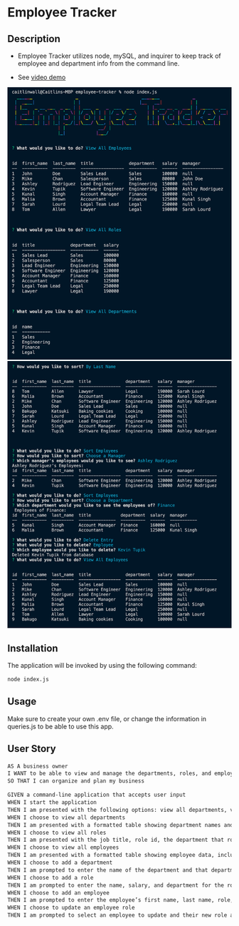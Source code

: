 # Employee Tracker

## Description
* Employee Tracker utilizes node, mySQL, and inquirer to keep track of employee and department info from the command line.

* See [video demo](https://watch.screencastify.com/v/1EEymPjJkAMcJ8b3zbEf)

![Command line usage](./img/command-lineSS.png)
![Command line usage](./img/command-lineSS2.png)

## Installation 
The application will be invoked by using the following command:

```bash
node index.js
``` 

## Usage
Make sure to create your own .env file, or change the information in queries.js to be able to use this app.

## User Story

```md
AS A business owner
I WANT to be able to view and manage the departments, roles, and employees in my company
SO THAT I can organize and plan my business
```


```md
GIVEN a command-line application that accepts user input
WHEN I start the application
THEN I am presented with the following options: view all departments, view all roles, view all employees, add a department, add a role, add an employee, and update an employee role
WHEN I choose to view all departments
THEN I am presented with a formatted table showing department names and department ids
WHEN I choose to view all roles
THEN I am presented with the job title, role id, the department that role belongs to, and the salary for that role
WHEN I choose to view all employees
THEN I am presented with a formatted table showing employee data, including employee ids, first names, last names, job titles, departments, salaries, and managers that the employees report to
WHEN I choose to add a department
THEN I am prompted to enter the name of the department and that department is added to the database
WHEN I choose to add a role
THEN I am prompted to enter the name, salary, and department for the role and that role is added to the database
WHEN I choose to add an employee
THEN I am prompted to enter the employee’s first name, last name, role, and manager, and that employee is added to the database
WHEN I choose to update an employee role
THEN I am prompted to select an employee to update and their new role and this information is updated in the database 
```
